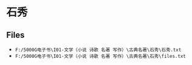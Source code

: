 # 石秀

## Files

- `F:/5000G电子书\I01-文学（小说 诗歌 名著 写作）\古典名著\石秀\石秀.txt`
- `F:/5000G电子书\I01-文学（小说 诗歌 名著 写作）\古典名著\石秀\files.txt`
